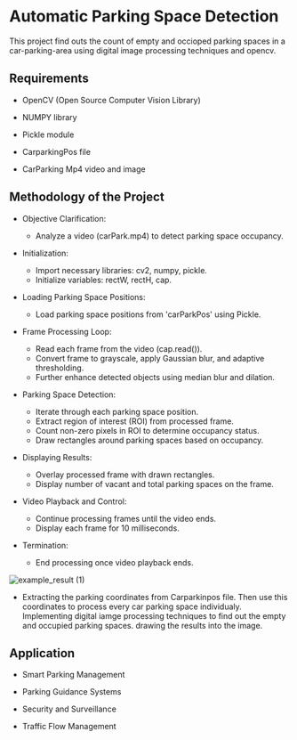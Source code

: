 
# Automatic Parking Space Detection

This project find outs the count of empty and occioped parking spaces in a car-parking-area using digital image processing techniques and opencv.


## Requirements

- OpenCV (Open Source Computer Vision Library)

- NUMPY library

- Pickle module
- CarparkingPos file 
- CarParking Mp4 video and image




## Methodology of the Project




- Objective Clarification:
   - Analyze a video (carPark.mp4) to detect parking space occupancy.
   
- Initialization:
   - Import necessary libraries: cv2, numpy, pickle.
   - Initialize variables: rectW, rectH, cap.
   
- Loading Parking Space Positions:
   - Load parking space positions from 'carParkPos' using Pickle.
   
- Frame Processing Loop:
   - Read each frame from the video (cap.read()).
   - Convert frame to grayscale, apply Gaussian blur, and adaptive thresholding.
   - Further enhance detected objects using median blur and dilation.
   
- Parking Space Detection:
   - Iterate through each parking space position.
   - Extract region of interest (ROI) from processed frame.
   - Count non-zero pixels in ROI to determine occupancy status.
   - Draw rectangles around parking spaces based on occupancy.
   
- Displaying Results:
   - Overlay processed frame with drawn rectangles.
   - Display number of vacant and total parking spaces on the frame.
   
- Video Playback and Control:
   - Continue processing frames until the video ends.
   - Display each frame for 10 milliseconds.
   
- Termination:
   - End processing once video playback ends.



![example_result (1)](https://github.com/Tonnydey/Automatic-Parking-Space-Detection/assets/150002822/ccf85b92-d857-4d5d-aeef-0d8a5e1d1bb8)
- Extracting the parking coordinates from Carparkinpos file. 
Then use this coordinates to process every car parking space individualy.
Implementing digital iamge processing techniques to find out the empty and occupied parking spaces.
drawing the results into the image.


## Application

- Smart Parking Management

- Parking Guidance Systems
- Security and Surveillance

- Traffic Flow Management


